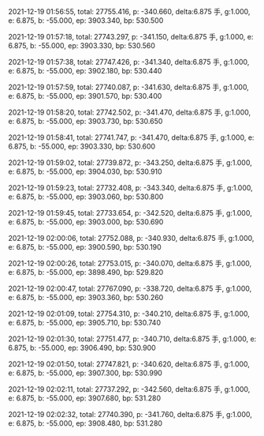 2021-12-19 01:56:55, total: 27755.416, p: -340.660, delta:6.875 手, g:1.000, e: 6.875, b: -55.000, ep: 3903.340, bp: 530.500

2021-12-19 01:57:18, total: 27743.297, p: -341.150, delta:6.875 手, g:1.000, e: 6.875, b: -55.000, ep: 3903.330, bp: 530.560

2021-12-19 01:57:38, total: 27747.426, p: -341.340, delta:6.875 手, g:1.000, e: 6.875, b: -55.000, ep: 3902.180, bp: 530.440

2021-12-19 01:57:59, total: 27740.087, p: -341.630, delta:6.875 手, g:1.000, e: 6.875, b: -55.000, ep: 3901.570, bp: 530.400

2021-12-19 01:58:20, total: 27742.502, p: -341.470, delta:6.875 手, g:1.000, e: 6.875, b: -55.000, ep: 3903.730, bp: 530.650

2021-12-19 01:58:41, total: 27741.747, p: -341.470, delta:6.875 手, g:1.000, e: 6.875, b: -55.000, ep: 3903.330, bp: 530.600

2021-12-19 01:59:02, total: 27739.872, p: -343.250, delta:6.875 手, g:1.000, e: 6.875, b: -55.000, ep: 3904.030, bp: 530.910

2021-12-19 01:59:23, total: 27732.408, p: -343.340, delta:6.875 手, g:1.000, e: 6.875, b: -55.000, ep: 3903.060, bp: 530.800

2021-12-19 01:59:45, total: 27733.654, p: -342.520, delta:6.875 手, g:1.000, e: 6.875, b: -55.000, ep: 3903.000, bp: 530.690

2021-12-19 02:00:06, total: 27752.088, p: -340.930, delta:6.875 手, g:1.000, e: 6.875, b: -55.000, ep: 3900.590, bp: 530.190

2021-12-19 02:00:26, total: 27753.015, p: -340.070, delta:6.875 手, g:1.000, e: 6.875, b: -55.000, ep: 3898.490, bp: 529.820

2021-12-19 02:00:47, total: 27767.090, p: -338.720, delta:6.875 手, g:1.000, e: 6.875, b: -55.000, ep: 3903.360, bp: 530.260

2021-12-19 02:01:09, total: 27754.310, p: -340.210, delta:6.875 手, g:1.000, e: 6.875, b: -55.000, ep: 3905.710, bp: 530.740

2021-12-19 02:01:30, total: 27751.477, p: -340.710, delta:6.875 手, g:1.000, e: 6.875, b: -55.000, ep: 3906.490, bp: 530.900

2021-12-19 02:01:50, total: 27747.821, p: -340.620, delta:6.875 手, g:1.000, e: 6.875, b: -55.000, ep: 3907.300, bp: 530.990

2021-12-19 02:02:11, total: 27737.292, p: -342.560, delta:6.875 手, g:1.000, e: 6.875, b: -55.000, ep: 3907.680, bp: 531.280

2021-12-19 02:02:32, total: 27740.390, p: -341.760, delta:6.875 手, g:1.000, e: 6.875, b: -55.000, ep: 3908.480, bp: 531.280
